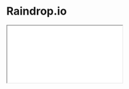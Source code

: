# Raindrop.io

<iframe src=“https://app.raindrop.io/my/22275933/”> width=“100%”  height:”1300” </iframe>